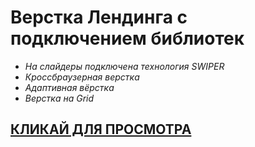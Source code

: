 # Верстка Лендинга с подключением библиотек

- _На слайдеры подключена технология SWIPER_
- _Кроссбраузерная верстка_
- _Адаптивная вёрстка_
- _Верстка на Grid_

## [КЛИКАЙ ДЛЯ ПРОСМОТРА](https://jkrass210.github.io/landing_page/)
